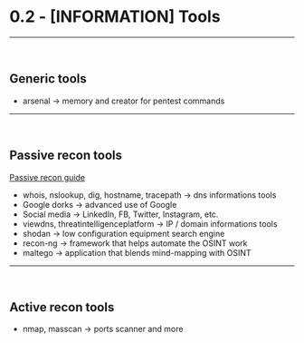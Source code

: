# 0.2 - [INFORMATION] Tools

---

<br>

## Generic tools

- arsenal -> memory and creator for pentest commands

---

<br>

## Passive recon tools

[Passive recon guide](https://github.com/NG3IT/Cybersecurity/blob/main/1.1%20-%20RT%20Recon.md)

- whois, nslookup, dig, hostname, tracepath -> dns informations tools
- Google dorks -> advanced use of Google
- Social media -> LinkedIn, FB, Twitter, Instagram, etc.
- viewdns, threatintelligenceplatform -> IP / domain informations tools
- shodan -> low configuration equipment search engine
- recon-ng -> framework that helps automate the OSINT work
- maltego -> application that blends mind-mapping with OSINT

---

<br>

## Active recon tools

- nmap, masscan -> ports scanner and more
